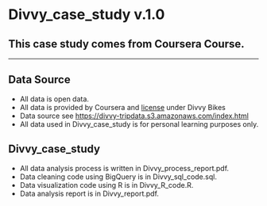 # Divvy_case_study v.1.0

## This case study comes from Coursera Course.
------------------------------------------------

## Data Source
* All data is open data.
* All data is provided by Coursera and [license](https://www.divvybikes.com/data-license-agreement) under Divvy Bikes
* Data source see <https://divvy-tripdata.s3.amazonaws.com/index.html>
* All data used in Divvy_case_study is for personal learning purposes only.



## Divvy_case_study 
* All data analysis process is written in Divvy_process_report.pdf.
* Data cleaning code using BigQuery is in Divvy_sql_code.sql.
* Data visualization code using R is in Divvy_R_code.R.
* Data analysis report is in Divvy_report.pdf.
